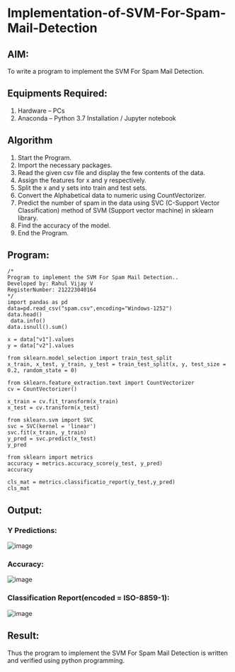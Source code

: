 # Implementation-of-SVM-For-Spam-Mail-Detection

## AIM:
To write a program to implement the SVM For Spam Mail Detection.

## Equipments Required:
1. Hardware – PCs
2. Anaconda – Python 3.7 Installation / Jupyter notebook

## Algorithm
1. Start the Program.
2. Import the necessary packages.
3. Read the given csv file and display the few contents of the data.
4. Assign the features for x and y respectively.
5. Split the x and y sets into train and test sets.
6. Convert the Alphabetical data to numeric using CountVectorizer.
7. Predict the number of spam in the data using SVC (C-Support Vector Classification) method of SVM (Support vector machine) in sklearn library.
8. Find the accuracy of the model.
9. End the Program.


## Program:
```
/*
Program to implement the SVM For Spam Mail Detection..
Developed by: Rahul Vijay V
RegisterNumber: 212223040164
*/
import pandas as pd
data=pd.read_csv("spam.csv",encoding="Windows-1252")
data.head()
 data.info()
data.isnull().sum()

x = data["v1"].values
y = data["v2"].values

from sklearn.model_selection import train_test_split
x_train, x_test, y_train, y_test = train_test_split(x, y, test_size = 0.2, random_state = 0)

from sklearn.feature_extraction.text import CountVectorizer
cv = CountVectorizer()

x_train = cv.fit_transform(x_train)
x_test = cv.transform(x_test)

from sklearn.svm import SVC
svc = SVC(kernel = 'linear')
svc.fit(x_train, y_train)
y_pred = svc.predict(x_test)
y_pred

from sklearn import metrics
accuracy = metrics.accuracy_score(y_test, y_pred)
accuracy

cls_mat = metrics.classificatio_report(y_test,y_pred)
cls_mat
```

## Output:
### Y Predictions:
![image](https://github.com/user-attachments/assets/004eecc1-d50e-401a-90f3-15324db6442b)

### Accuracy:
![image](https://github.com/user-attachments/assets/64a58b6b-f776-4665-b0a1-230fbd311948)

### Classification Report(encoded = ISO-8859-1):
![image](https://github.com/user-attachments/assets/33daa8ad-c087-44e5-b6ab-f3976075fa7d)





## Result:
Thus the program to implement the SVM For Spam Mail Detection is written and verified using python programming.
